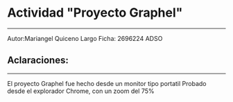 # Actividad "Proyecto Graphel"
***

Autor:Mariangel Quiceno Largo
Ficha: 2696224 ADSO

## Aclaraciones:
***
El proyecto Graphel fue hecho desde un monitor tipo portatil
Probado desde el explorador Chrome, con un zoom del 75%